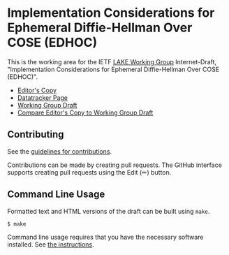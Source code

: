 # Implementation Considerations for Ephemeral Diffie-Hellman Over COSE (EDHOC)

This is the working area for the IETF [LAKE Working Group](https://datatracker.ietf.org/wg/lake/documents/) Internet-Draft, "Implementation Considerations for Ephemeral Diffie-Hellman Over COSE (EDHOC)".

* [Editor's Copy](https://lake-wg.github.io/edhoc-impl-cons/#go.draft-ietf-lake-edhoc-impl-cons.html)
* [Datatracker Page](https://datatracker.ietf.org/doc/draft-ietf-lake-edhoc-impl-cons)
* [Working Group Draft](https://datatracker.ietf.org/doc/html/draft-ietf-lake-edhoc-impl-cons)
* [Compare Editor's Copy to Working Group Draft](https://lake-wg.github.io/edhoc-impl-cons/#go.draft-ietf-lake-edhoc-impl-cons.diff)


## Contributing

See the
[guidelines for contributions](https://github.com/lake-wg/edhoc-impl-cons/blob/main/CONTRIBUTING.md).

Contributions can be made by creating pull requests.
The GitHub interface supports creating pull requests using the Edit (✏) button.


## Command Line Usage

Formatted text and HTML versions of the draft can be built using `make`.

```sh
$ make
```

Command line usage requires that you have the necessary software installed.  See
[the instructions](https://github.com/martinthomson/i-d-template/blob/main/doc/SETUP.md).


